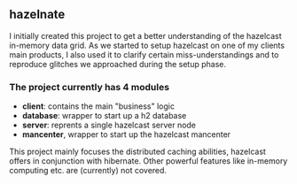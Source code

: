 ## hazelnate

I initially created this project to get a better understanding of the hazelcast in-memory data grid. As we started to setup hazelcast on one of my clients main products, I also used it to clarify certain miss-understandings and to reproduce glitches we approached during the setup phase. 

### The project currently has 4 modules
* **client**: contains the main "business" logic
* **database**: wrapper to start up a h2 database 
* **server**: reprents a single hazelcast server node 
* **mancenter**, wrapper to start up the hazelcast mancenter    

This project mainly focuses the distributed caching abilities, hazelcast offers in conjunction with hibernate. Other powerful features like in-memory computing etc. are (currently) not covered. 

